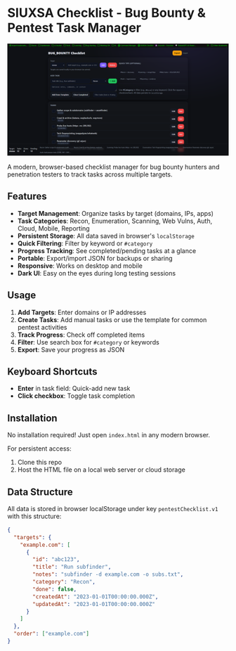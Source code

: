 # SIUXSA Checklist - Bug Bounty & Pentest Task Manager

![Screenshot](https://raw.githubusercontent.com/siuxsa/Bug_Bounty_Task/refs/heads/main/Screenshot/Screenshot%202025-08-14%20015359.png)

A modern, browser-based checklist manager for bug bounty hunters and penetration testers to track tasks across multiple targets.

## Features

- **Target Management**: Organize tasks by target (domains, IPs, apps)
- **Task Categories**: Recon, Enumeration, Scanning, Web Vulns, Auth, Cloud, Mobile, Reporting
- **Persistent Storage**: All data saved in browser's `localStorage`
- **Quick Filtering**: Filter by keyword or `#category`
- **Progress Tracking**: See completed/pending tasks at a glance
- **Portable**: Export/import JSON for backups or sharing
- **Responsive**: Works on desktop and mobile
- **Dark UI**: Easy on the eyes during long testing sessions

## Usage

1. **Add Targets**: Enter domains or IP addresses
2. **Create Tasks**: Add manual tasks or use the template for common pentest activities
3. **Track Progress**: Check off completed items
4. **Filter**: Use search box for `#category` or keywords
5. **Export**: Save your progress as JSON

## Keyboard Shortcuts

- **Enter** in task field: Quick-add new task
- **Click checkbox**: Toggle task completion

## Installation

No installation required! Just open `index.html` in any modern browser.

For persistent access:
1. Clone this repo
2. Host the HTML file on a local web server or cloud storage

## Data Structure

All data is stored in browser localStorage under key `pentestChecklist.v1` with this structure:
```json
{
  "targets": {
    "example.com": [
      {
        "id": "abc123",
        "title": "Run subfinder",
        "notes": "subfinder -d example.com -o subs.txt",
        "category": "Recon",
        "done": false,
        "createdAt": "2023-01-01T00:00:00.000Z",
        "updatedAt": "2023-01-01T00:00:00.000Z"
      }
    ]
  },
  "order": ["example.com"]
}
